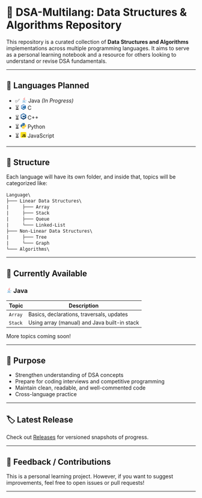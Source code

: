 # 📘 DSA-Multilang: Data Structures & Algorithms Repository

This repository is a curated collection of **Data Structures and Algorithms** implementations across multiple programming languages. It aims to serve as a personal learning notebook and a resource for others looking to understand or revise DSA fundamentals.

---

## 🚀 Languages Planned

- ✅ <img src="assets/icons/java.svg" alt="java icon" width="15"/> Java *(In Progress)*
- ⏳ <img src="assets/icons/clang.svg" alt="clang icon" width="15"/> C
- ⏳ <img src="assets/icons/cpp.svg" alt="cpp icon" width="15"/> C++
- ⏳ <img src="assets/icons/python.svg" alt="python icon" width="15"/> Python
- ⏳ <img src="assets/icons/javascript.svg" alt="javascript icon" width="15"/> JavaScript

---

## 📂 Structure

Each language will have its own folder, and inside that, topics will be categorized like:

```
Language\
├─── Linear Data Structures\
|     ├─── Array
|     ├─── Stack
|     ├─── Queue
|     └─── Linked-List
├─── Non-Linear Data Structures\
|     ├─── Tree
|     └─── Graph
└─── Algorithms\
```

---

## 📌 Currently Available

### <img src="assets/icons/java.svg" alt="java icon" width="15"/> Java

| Topic                     | Description                                      |
|---------------------------|--------------------------------------------------|
| `Array`                   | Basics, declarations, traversals, updates       |
| `Stack`                   | Using array (manual) and Java built-in stack    |

More topics coming soon!

---

## 🎯 Purpose

- Strengthen understanding of DSA concepts
- Prepare for coding interviews and competitive programming
- Maintain clean, readable, and well-commented code
- Cross-language practice

---

## 🏷️ Latest Release

Check out [Releases](https://github.com/RupanSamanta/DSA-MultiLang/releases) for versioned snapshots of progress.

---

## 📧 Feedback / Contributions

This is a personal learning project. However, if you want to suggest improvements, feel free to open issues or pull requests!

---
